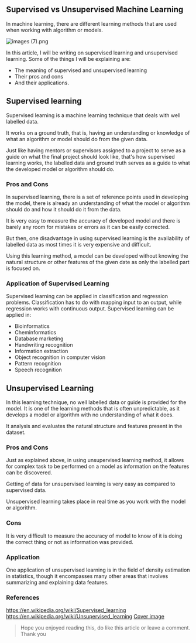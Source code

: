 ## Supervised vs Unsupervised Machine Learning

In machine learning, there are different learning methods that are used when working with algorithm or models.


![images (7).png](https://cdn.hashnode.com/res/hashnode/image/upload/v1598903177971/jxlCJWweq.png)

In this article, I will be writing on supervised learning and unsupervised learning.
Some of the things I will be explaining are:
- The meaning of supervised and unsupervised learning
- Their pros and cons
- And their applications.

## Supervised learning

Supervised learning is a machine learning technique that deals with well labelled data. 

It works on a ground truth, that is, having an understanding or knowledge of what an algorithm or model should do from the given data.

Just like having mentors or supervisors assigned to a project to serve as a guide on what the final project should look like, that's how supervised learning works, the labelled data and ground truth serves as a guide to what the developed  model or algorithm should do.

### Pros and Cons

In supervised learning, there is a set of reference points used in developing the model, there is already an understanding of what the model or algorithm should do and how it should do it from the data.

It is very easy to measure the accuracy of developed model and there is barely any room for mistakes or errors as it can be easily corrected.

But then, one disadvantage in using supervised learning is the availability of labelled data as most times it is very expensive and difficult.

Using this learning method, a model can be developed without knowing the natural structure or other features of the given date as only the labelled part is focused on.

### Application of Supervised Learning

Supervised learning can be applied in classification and regression problems.
Classification has to do with mapping input to an output, while regression works with continuous output.
Supervised learning can be applied in:
- Bioinformatics
- Cheminformatics
- Database marketing
- Handwriting recognition
- Information extraction
- Object recognition in computer vision
- Pattern recognition
- Speech recognition

## Unsupervised Learning

In this learning technique, no well labelled data or guide is provided for the model. It is one of the learning methods that is often unpredictable, as it develops a model or algorithm with no understanding of what it does.

It analysis and evaluates the natural structure and features present in the dataset.

### Pros and Cons
Just as explained above, in using unsupervised learning method, it allows for complex task to be performed on a model as information on the features can be discovered.

Getting of data for unsupervised learning is very easy as compared to supervised data.

Unsupervised learning takes place in real time as you work with the model or algorithm.

### Cons

It is very difficult to measure the accuracy of model to know of it is doing the correct thing or not as information was provided.

### Application

One application of unsupervised learning is in the field of density estimation in statistics, though it encompasses many other areas that  involves summarizing and explaining data features.

### References

https://en.wikipedia.org/wiki/Supervised_learning
https://en.wikipedia.org/wiki/Unsupervised_learning
 [Cover image](https://www.google.com/imgres?imgurl=https%3A%2F%2Fcdn.educba.com%2Facademy%2Fwp-content%2Fuploads%2F2018%2F04%2FSupervised-Learning-vs-Unsupervised-Learning.png&imgrefurl=https%3A%2F%2Fwww.educba.com%2Fsupervised-learning-vs-unsupervised-learning%2F&tbnid=rPUTufL4vmPy1M&vet=12ahUKEwiF09vcmsbrAhXCwOAKHQ7TAicQMygLegUIARDHAQ..i&docid=1TJZK2fTTVannM&w=688&h=325&q=images%20for%20supervised%20and%20unsupervised%20learning&client=ms-android-transsion-itel-rev1&ved=2ahUKEwiF09vcmsbrAhXCwOAKHQ7TAicQMygLegUIARDHAQ)

> Hope you enjoyed reading this, do like this article or leave a comment.
Thank you